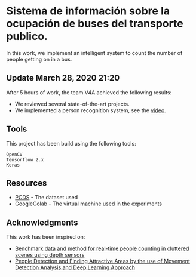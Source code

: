 # **Sistema de información sobre la ocupación de buses del transporte publico.**

In this work, we implement an intelligent system to count the number of people getting on in a bus. 

## Update March 28, 2020 21:20
After 5 hours of work, the team V4A achieved the following results:
- We reviewed several state-of-the-art projects. 
- We implemented a person recognition system, see the [video](https://gitlab.com/IsRaTiAl/v4c/-/blob/master/videos/video_metro.avi).

## Tools
This project has been build using the following tools:
```
OpenCV
Tensorflow 2.x
Keras
```

## Resources

* [PCDS](https://freesoft.dev/program/128588362) - The dataset used
* GoogleColab - The virtual machine used in the experiments 

## Acknowledgments
This work has been inspired on: 
* [Benchmark data and method for real-time people counting in cluttered scenes using depth sensors](https://arxiv.org/abs/1804.04339)
* [People Detection and Finding Attractive Areas by the use of Movement Detection Analysis and Deep Learning Approach](https://www.sciencedirect.com/science/article/pii/S1877050919311287)
